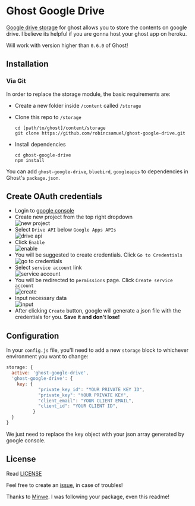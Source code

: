 # Ghost Google Drive
[Google drive storage](https://github.com/robincsamuel/ghost-google-drive) for ghost allows you to store the contents on google drive. I believe its helpful if you are gonna host your ghost app on heroku.  

Will work with version higher than `0.6.0` of Ghost!

## Installation

### Via Git

In order to replace the storage module, the basic requirements are:

- Create a new folder inside `/content` called `/storage`
- Clone this repo to `/storage`

  ```
  cd [path/to/ghost]/content/storage
  git clone https://github.com/robincsamuel/ghost-google-drive.git
  ```
- Install dependencies

  ```
  cd ghost-google-drive
  npm install
  ```
  
You can add `ghost-google-drive`, `bluebird`, `googleapis` to dependencies in Ghost's `package.json`.

## Create OAuth credentials

- Login to [google console](https://code.google.com/apis/console)
- Create new project from the top right dropdown  
  ![new project](http://i.imgur.com/h0jzQbw.jpg)
- Select `Drive API` below `Google Apps APIs`  
  ![drive api](http://i.imgur.com/3m52BNX.jpg)
- Click `Enable`  
  ![enable](http://i.imgur.com/zS5p30g.jpg)
- You will be suggested to create credentials. Click `Go to Credentials`  
  ![go to credentials](http://i.imgur.com/B6sgOUb.jpg)
- Select `service account` link  
  ![service account](http://i.imgur.com/cAA1XZE.jpg)
- You will be redirected to `permissions` page. Click `Create service account`  
  ![create](http://i.imgur.com/6xaT4g9.jpg)
- Input necessary data  
  ![input](http://i.imgur.com/vkybjqO.jpg)
- After clicking `Create` button, google will generate a json file with the credentials for you. **Save it and don't lose!** 

## Configuration

In your `config.js` file, you'll need to add a new `storage` block to whichever environment you want to change:

```js
storage: {
  active: 'ghost-google-drive',
  'ghost-google-drive': {
    key: {
            "private_key_id": "YOUR PRIVATE KEY ID",
            "private_key": "YOUR PRIVATE KEY",
            "client_email": "YOUR CLIENT EMAIL",
            "client_id": "YOUR CLIENT ID",
          }
  }
}
```
We just need to replace the key object with your json array generated by google console.


## License

Read [LICENSE](LICENSE)

Feel free to create an [issue](https://github.com/robincsamuel/ghost-google-drive/issues), in case of troubles!

Thanks to [Minwe](https://github.com/Minwe). I was following your package, even this readme!


